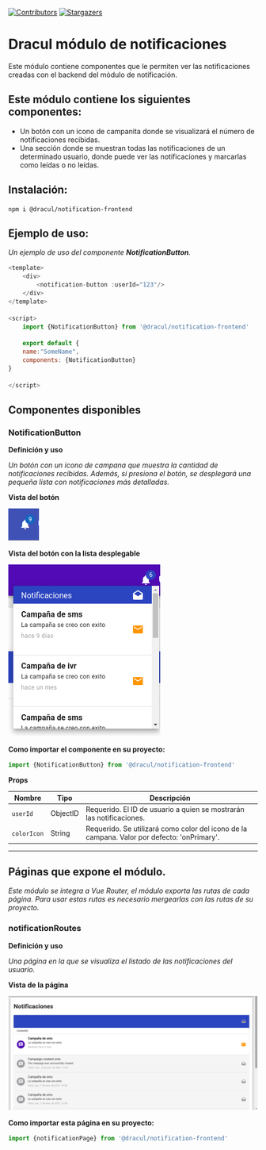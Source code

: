 [![Contributors][contributors-shield]][contributors-url]
[![Stargazers][stars-shield]][stars-url]
# Dracul módulo de notificaciones

Este módulo contiene componentes que le permiten ver las notificaciones creadas con el backend del módulo de notificación.

## Este módulo contiene los siguientes componentes:

- Un botón con un icono de campanita donde se visualizará el número de notificaciones recibidas.
- Una sección donde se muestran todas las notificaciones de un determinado usuario, donde puede ver las notificaciones y marcarlas como leídas o no leídas.

## Instalación:

```
npm i @dracul/notification-frontend
```

## Ejemplo de uso:

_Un ejemplo de uso del componente **NotificationButton**._

```js
<template>
    <div>
        <notification-button :userId="123"/>
    </div>
</template>

<script>
    import {NotificationButton} from '@dracul/notification-frontend'

    export default {
    name:"SomeName",
    components: {NotificationButton}
}

</script>
```

## Componentes disponibles

### NotificationButton

**Definición y uso**

_Un botón con un icono de campana que muestra la cantidad de notificaciones recibidas.
Además, si presiona el botón, se desplegará una pequeña lista con notificaciones más detalladas._

**Vista del botón**

![](./exampleImages/notificationButton.png)

**Vista del botón con la lista desplegable**

![](./exampleImages/notificationButtonList.png)


**Como importar el componente en su proyecto:**
```js
import {NotificationButton} from '@dracul/notification-frontend'
```

**Props**

|Nombre  |Tipo |Descripción      | 
|----------|----------|----------------------------------------------------------------------------------------------|
|`userId`   |ObjectID  | Requerido. El ID de usuario a quien se mostrarán las notificaciones.                                                                    |
|`colorIcon`  |String   |Requerido. Se utilizará como color del icono de la campana.  Valor por defecto: 'onPrimary'.                                                                    |

---

## Páginas que expone el módulo.

_Este módulo se integra a Vue Router, el módulo exporta las rutas de cada página. 
Para usar estas rutas es necesario mergearlas con las rutas de su proyecto._

### notificationRoutes

**Definición y uso**

_Una página en la que se visualiza el listado de las notificaciones del usuario._

**Vista de la página**

![](exampleImages/notificationPage_es.png)

**Como importar esta página en su proyecto:**

```js
import {notificationPage} from '@dracul/notification-frontend'
```


<!-- MARKDOWN LINKS & IMAGES -->
<!-- https://www.markdownguide.org/basic-syntax/#reference-style-links -->

[stars-shield]: https://img.shields.io/github/stars/draculjs/modular-framework.svg?style=flat-square
[stars-url]: https://github.com/draculjs/modular-framework/stargazers
[contributors-shield]: https://img.shields.io/github/contributors/draculjs/modular-framework.svg?style=flat-square
[contributors-url]: https://github.com/draculjs/modular-framework/graphs/contributors
